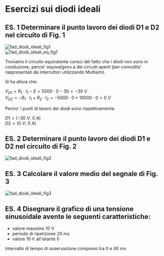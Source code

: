 # Esercizi sui diodi ideali  

## ES. 1 Determinare il punto lavoro dei diodi D1 e D2 nel circuito di Fig. 1  

![fad_diodi_ideali_fig1](https://user-images.githubusercontent.com/7195133/236326678-6f5e4a0c-a812-4e90-9e7f-616077812b81.jpg)  
![fad_diodi_ideali_eq_fig1](https://user-images.githubusercontent.com/7195133/236333191-a9175a9f-6e27-418e-a1f3-db664294254b.jpg)  

Troviamo il circuito equivalente consci del fatto che i diodi non sono in conduzione, percio' equivalgono a dei circuiti aperti (per comodita' rappresentati da interruttori utilizzando Multisim).  

Si ha allora che:  

$V_{D1} = R_1 \cdot I_1 - E = 5000 \cdot 0 -30 = -30\ V$  
$V_{D2} = - R_1 \cdot I_1 + R_2 \cdot I_2 = - 5000 \cdot 0 + 10000 \cdot 0 = 0\ V$  

Percio' i punti di lavoro dei diodi sono rispettivamente:  

$D1 = (-30\ V;\ 0\ A)$  
$D2 = (0\ V;\ 0\ A)$  

## ES. 2 Determinare il punto lavoro dei diodi D1 e D2 nel circuito di Fig. 2  

![fad_diodi_ideali_fig2](https://user-images.githubusercontent.com/7195133/236328008-aed87f49-46f4-45b2-b0de-ca62c7003fbb.jpg)  


## ES. 3 Calcolare il valore medio del segnale di Fig. 3  

![fad_diodi_ideali_fig3](https://user-images.githubusercontent.com/7195133/236328108-4e7c31a2-0993-4fe9-b425-51d1ece662c6.jpg)  


## ES. 4 Disegnare il grafico di una tensione sinusoidale avente le seguenti caratteristiche:  

- valore massimo 10 V
- periodo di ripetizione 20 ms
- valore 10 V all'istante 0

Intervallo di tempo di osservazione compreso tra 0 e 40 ms